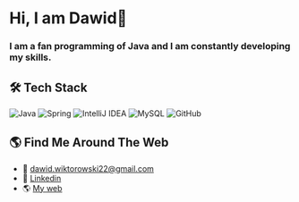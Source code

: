 # Hi, I am Dawid👋

### I am a fan programming of Java and I am constantly developing my skills.

## 🛠️ Tech Stack

![Java](https://img.shields.io/badge/java-%23ED8B00.svg?style=for-the-badge&logo=java&logoColor=white)
![Spring](https://img.shields.io/badge/spring-%236DB33F.svg?style=for-the-badge&logo=spring&logoColor=white)
![IntelliJ IDEA](https://img.shields.io/badge/IntelliJIDEA-000000.svg?style=for-the-badge&logo=intellij-idea&logoColor=white)
![MySQL](https://img.shields.io/badge/mysql-%2300f.svg?style=for-the-badge&logo=mysql&logoColor=white)
![GitHub](https://img.shields.io/badge/github-%23121011.svg?style=for-the-badge&logo=github&logoColor=white)

## 🌎 Find Me Around The Web
- 📧 <dawid.wiktorowski22@gmail.com>
- 🔗 [Linkedin](https://www.linkedin.com/in/dawidwiktorowski/)
- 🌎 [My web](https://dawidwiktorowski.github.io/)
